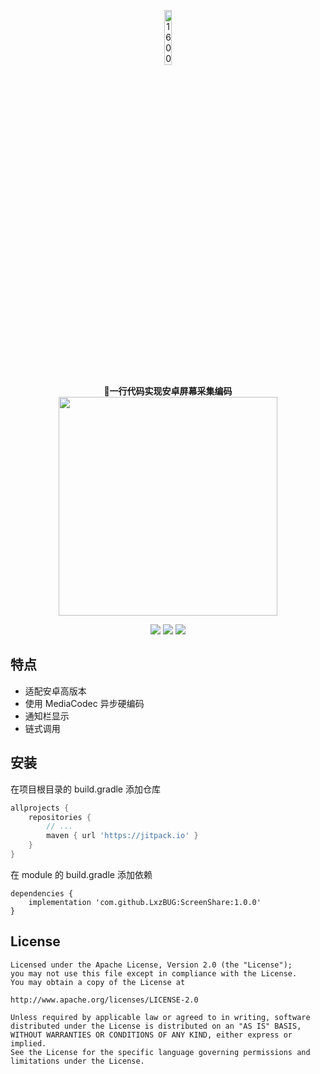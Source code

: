 <p align="center"><img src="https://img-blog.csdnimg.cn/20210804173939408.png" alt="1600" width="15%"/></p>

<p align="center">
    <strong>🌴一行代码实现安卓屏幕采集编码</strong><br>
 <img src="https://img-blog.csdnimg.cn/20210804181338740.png?x-oss-process=image/watermark,type_ZmFuZ3poZW5naGVpdGk,shadow_10,text_aHR0cHM6Ly9ibG9nLmNzZG4ubmV0L3FxXzE1NzQxNjAz,size_16,color_FFFFFF,t_70" width="350"/>
</p>



<p align="center">
<a href="https://jitpack.io/##LxzBUG/ScreenShare"><img src="https://jitpack.io/v/LxzBUG/ScreenShare.svg"/></a>
<img src="https://img.shields.io/badge/language-kotlin-orange.svg"/>
<img src="https://img.shields.io/badge/license-Apache-blue"/>
</p>

## 特点

- 适配安卓高版本
- 使用 MediaCodec 异步硬编码
- 通知栏显示
- 链式调用

## 安装

在项目根目录的 build.gradle 添加仓库

```groovy
allprojects {
    repositories {
        // ...
        maven { url 'https://jitpack.io' }
    }
}
```

在 module 的 build.gradle 添加依赖

```
dependencies {
    implementation 'com.github.LxzBUG:ScreenShare:1.0.0'
}
```



## License

```
Licensed under the Apache License, Version 2.0 (the "License");
you may not use this file except in compliance with the License.
You may obtain a copy of the License at

http://www.apache.org/licenses/LICENSE-2.0

Unless required by applicable law or agreed to in writing, software
distributed under the License is distributed on an "AS IS" BASIS,
WITHOUT WARRANTIES OR CONDITIONS OF ANY KIND, either express or implied.
See the License for the specific language governing permissions and
limitations under the License.
```